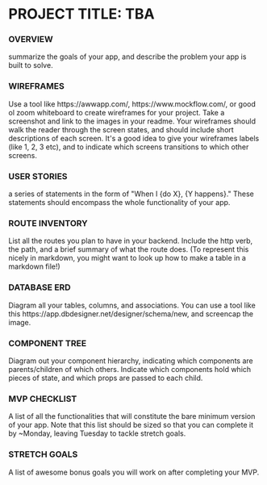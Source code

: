 # PROJECT TITLE: TBA

### OVERVIEW
<p>summarize the goals of your app, and describe the problem your app is built to solve.</p>

### WIREFRAMES
<p>Use a tool like https://awwapp.com/, https://www.mockflow.com/, or good ol zoom whiteboard to create wireframes for your project. Take a screenshot and link to the images in your readme. Your wireframes should walk the reader through the screen states, and should include short descriptions of each screen. It's a good idea to give your wireframes labels (like 1, 2, 3 etc), and to indicate which screens transitions to which other screens.</p>

### USER STORIES
<p>a series of statements in the form of "When I {do X}, {Y happens}." These statements should encompass the whole functionality of your app.</p>

### ROUTE INVENTORY
<p>List all the routes you plan to have in your backend. Include the http verb, the path, and a brief summary of what the route does. (To represent this nicely in markdown, you might want to look up how to make a table in a markdown file!)</p>

### DATABASE ERD
<p>Diagram all your tables, columns, and associations. You can use a tool like this https://app.dbdesigner.net/designer/schema/new, and screencap the image.</p>

### COMPONENT TREE
<p>Diagram out your component hierarchy, indicating which components are parents/children of which others. Indicate which components hold which pieces of state, and which props are passed to each child.</p>

### MVP CHECKLIST
<p>A list of all the functionalities that will constitute the bare minimum version of your app. Note that this list should be sized so that you can complete it by ~Monday, leaving Tuesday to tackle stretch goals.</p>

### STRETCH GOALS
<p>A list of awesome bonus goals you will work on after completing your MVP.</p>
















